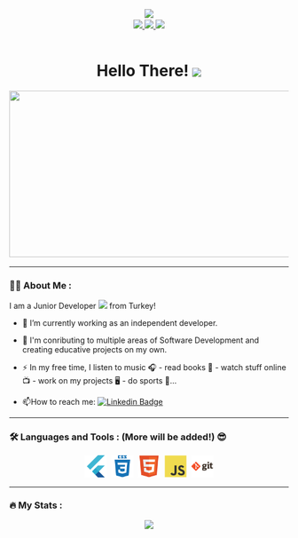 <div id="header" align="center">
  <img src="https://media.giphy.com/media/iIqmM5tTjmpOB9mpbn/giphy.gif" width="250"/>
</div>

<div id="badges" align="center">
  <a href="https://twitter.com/berkebenbuyrun"> 
    <img src="https://img.shields.io/badge/Twitter-blue?logo=twitter&style=for-the-badge"/>
  </a>
  
  <a href="https://www.instagram.com/s.berke.b/"> 
    <img src="https://img.shields.io/badge/Instagram-purple?logo=instagram&logoColor=white&style=for-the-badge"/>
  </a>
  
  <a href="https://www.linkedin.com/in/berke-babao%C4%9Flu-b67711203/"> 
    <img src="https://img.shields.io/badge/LinkedIn-blue?logo=linkedin&logoColor=white&style=for-the-badge"/>
  </a>
  
</div>  
  
<div align="center"> 
  <img src="https://komarev.com/ghpvc/?username=your-github-Fahrenheit3&style=flat-square&color=blue" alt=""/>
</div>

<h1 align="center">
  Hello There!
  <img src="https://media.giphy.com/media/108JHWB1hruZnq/giphy.gif" width="90px" align="center"/>
</h1>

<div align="center">
  <img src="https://media.giphy.com/media/f3iwJFOVOwuy7K6FFw/giphy.gif" width="600" height="300"/>
</div>

---

### :man_technologist: About Me :

I am a Junior Developer <img src="https://media.giphy.com/media/WUlplcMpOCEmTGBtBW/giphy.gif" width="30"> from Turkey!

- :telescope: I’m currently working as an independent developer.

- :seedling: I'm conributing to multiple areas of Software Development and creating educative projects on my own.

- :zap: In my free time, I listen to music 🎧 - read books 📖 - watch stuff online 📺 - work on my projects 🖥️ - do sports 🏀...

- :mailbox:How to reach me: [![Linkedin Badge](https://img.shields.io/badge/--blue?style=flat&logo=Linkedin&logoColor=white)](https://www.linkedin.com/in/berke-babao%C4%9Flu-b67711203/)

---

### :hammer_and_wrench: Languages and Tools :        (More will be added!) :sunglasses:

<div align="center">
  <img src="https://github.com/devicons/devicon/blob/master/icons/flutter/flutter-original.svg" title="Flutter" alt="Flutter" width="40" height="40"/>&nbsp;
  <img src="https://github.com/devicons/devicon/blob/master/icons/css3/css3-plain-wordmark.svg"  title="CSS3" alt="CSS" width="40" height="40"/>&nbsp;
  <img src="https://github.com/devicons/devicon/blob/master/icons/html5/html5-original.svg" title="HTML5" alt="HTML" width="40" height="40"/>&nbsp;
  <img src="https://github.com/devicons/devicon/blob/master/icons/javascript/javascript-original.svg" title="JavaScript" alt="JavaScript" width="40" height="40"/>&nbsp;
  <img src="https://github.com/devicons/devicon/blob/master/icons/git/git-original-wordmark.svg" title="Git" **alt="Git" width="40" height="40"/>
</div>

---

### :fire: My Stats :
<div align="center">
<img src="http://github-readme-streak-stats.herokuapp.com?user=SBerkeB&theme=dark&background=0d1117">
  
</div>

